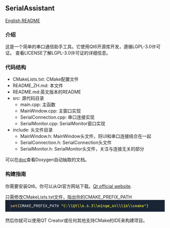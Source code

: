 ## SerialAssistant
[English README](README.md)

### 介绍
这是一个简单的串口通信助手工具。它使用Qt6开源库开发，遵循LGPL-3.0许可证。 查看LICENSE了解LGPL-3.0许可证的详细信息。

### 代码结构
- CMakeLists.txt: CMake配置文件
- README_ZH.md: 本文件
- README.md:英文版本的README
- src: 源代码目录
    - main.cpp: 主函数
    - MainWindow.cpp: 主窗口实现
    - SerialConnection.cpp: 串口连接实现 
    - SerialMonitor.cpp: SerialMonitor窗口实现
- include: 头文件目录
    - MainWindow.h: MainWindow头文件，将UI和串口连接结合在一起
    - SerialConnection.h: SerialConnection头文件
    - SerialMonitor.h: SerialMonitor头文件，关注与连接无关的部分

可以在[doc](doc/html/index.html)查看Doxygen自动抽取的文档。

### 构建指南
你需要安装Qt6。你可以从Qt官方网站下载。[Qt official website](https://www.qt.io/download).

只需修改CMakeLists.txt文件，指出你的CMAKE_PREFIX_PATH 
![cmake_prefix_path](img/cmake_prefix_path.png)

然后你就可以使用QT Creator或任何其他支持CMake的IDE来构建项目。
